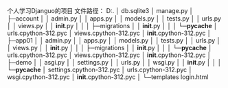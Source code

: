 个人学习Djanguo的项目
文件路径：
D:.
│  db.sqlite3
│  manage.py
│
├─account
│  │  admin.py
│  │  apps.py
│  │  models.py
│  │  tests.py
│  │  urls.py
│  │  views.py
│  │  __init__.py
│  │
│  ├─migrations
│  │      __init__.py
│  │
│  └─__pycache__
│          urls.cpython-312.pyc
│          views.cpython-312.pyc
│          __init__.cpython-312.pyc
│
├─app01
│  │  admin.py
│  │  apps.py
│  │  models.py
│  │  tests.py
│  │  urls.py
│  │  views.py
│  │  __init__.py
│  │
│  ├─migrations
│  │      __init__.py
│  │
│  └─__pycache__
│          urls.cpython-312.pyc
│          views.cpython-312.pyc
│          __init__.cpython-312.pyc
│
├─demo
│  │  asgi.py
│  │  settings.py
│  │  urls.py
│  │  wsgi.py
│  │  __init__.py
│  │
│  └─__pycache__
│          settings.cpython-312.pyc
│          urls.cpython-312.pyc
│          wsgi.cpython-312.pyc
│          __init__.cpython-312.pyc
│
└─templates
        login.html